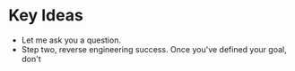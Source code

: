 # Key Ideas

- Let me ask you a question.
- Step two, reverse engineering success. Once you've defined your goal, don't
